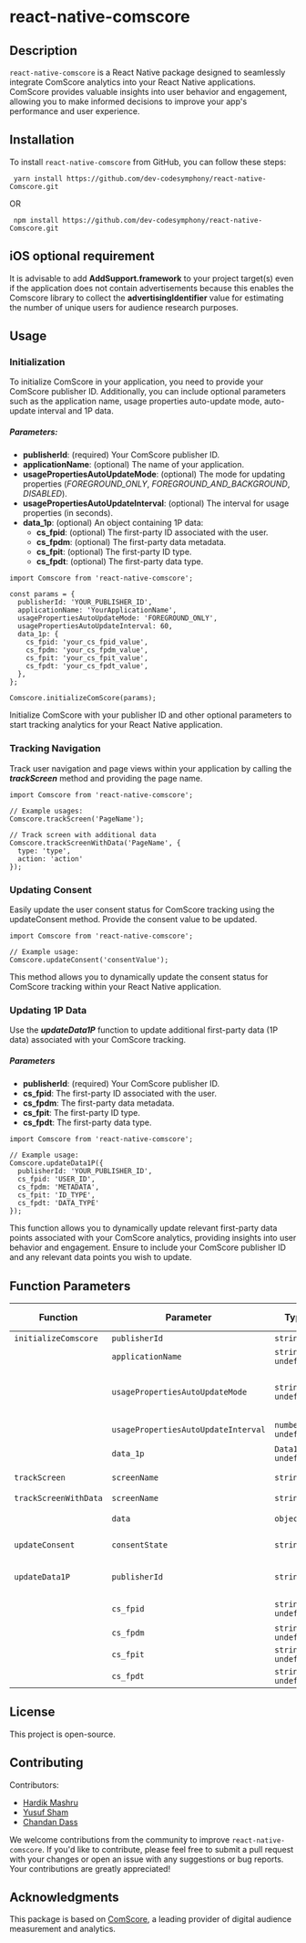 # react-native-comscore

## Description
`react-native-comscore` is a React Native package designed to seamlessly integrate ComScore analytics into your React Native applications. ComScore provides valuable insights into user behavior and engagement, allowing you to make informed decisions to improve your app's performance and user experience.

## Installation
To install `react-native-comscore` from GitHub, you can follow these steps:

```
 yarn install https://github.com/dev-codesymphony/react-native-Comscore.git
``` 

OR 
```
 npm install https://github.com/dev-codesymphony/react-native-Comscore.git
```

## iOS optional requirement
It is advisable to add **AddSupport.framework** to your project target(s) even if the application does not contain advertisements because this enables the Comscore library to collect the **advertisingIdentifier** value for estimating the number of unique users for audience research purposes.

## Usage
### Initialization
To initialize ComScore in your application, you need to provide your ComScore publisher ID. Additionally, you can include optional parameters such as the application name, usage properties auto-update mode, auto-update interval and 1P data.
##### Parameters:
- ****publisherId****: (required) Your ComScore publisher ID.
- ****applicationName****: (optional) The name of your application.
- ****usagePropertiesAutoUpdateMode****: (optional) The mode for updating properties (_FOREGROUND_ONLY_, _FOREGROUND_AND_BACKGROUND_, _DISABLED_).
- ****usagePropertiesAutoUpdateInterval****: (optional) The interval for usage properties (in seconds).
- ****data_1p****: (optional) An object containing 1P data:
    - ****cs_fpid****: (optional) The first-party ID associated with the user.
    - ****cs_fpdm****: (optional) The first-party data metadata.
    - ****cs_fpit****: (optional) The first-party ID type.
    - ****cs_fpdt****: (optional) The first-party data type.
```
import Comscore from 'react-native-comscore';

const params = {
  publisherId: 'YOUR_PUBLISHER_ID',
  applicationName: 'YourApplicationName',
  usagePropertiesAutoUpdateMode: 'FOREGROUND_ONLY',
  usagePropertiesAutoUpdateInterval: 60,
  data_1p: {
    cs_fpid: 'your_cs_fpid_value',
    cs_fpdm: 'your_cs_fpdm_value',
    cs_fpit: 'your_cs_fpit_value',
    cs_fpdt: 'your_cs_fpdt_value',
  },
};

Comscore.initializeComScore(params);
``` 
Initialize ComScore with your publisher ID and other optional parameters to start tracking analytics for your React Native application.

### Tracking Navigation
Track user navigation and page views within your application by calling the ***trackScreen*** method and providing the page name.
```
import Comscore from 'react-native-comscore';

// Example usages:
Comscore.trackScreen('PageName');

// Track screen with additional data
Comscore.trackScreenWithData('PageName', {
  type: 'type',
  action: 'action'
});
```

### Updating Consent
Easily update the user consent status for ComScore tracking using the updateConsent method. Provide the consent value to be updated.
```
import Comscore from 'react-native-comscore';

// Example usage:
Comscore.updateConsent('consentValue');
```
This method allows you to dynamically update the consent status for ComScore tracking within your React Native application.

### Updating 1P Data
Use the ***updateData1P*** function to update additional first-party data (1P data) associated with your ComScore tracking.
##### Parameters
- ****publisherId****: (required) Your ComScore publisher ID.
- ****cs_fpid****: The first-party ID associated with the user.
- ****cs_fpdm****: The first-party data metadata.
- ****cs_fpit****: The first-party ID type.
- ****cs_fpdt****: The first-party data type.
```
import Comscore from 'react-native-comscore';

// Example usage:
Comscore.updateData1P({
  publisherId: 'YOUR_PUBLISHER_ID',
  cs_fpid: 'USER_ID',
  cs_fpdm: 'METADATA',
  cs_fpit: 'ID_TYPE',
  cs_fpdt: 'DATA_TYPE'
});
```
This function allows you to dynamically update relevant first-party data points associated with your ComScore analytics, providing insights into user behavior and engagement. Ensure to include your ComScore publisher ID and any relevant data points you wish to update.

## Function Parameters
| Function                  | Parameter                             | Type                           | Required      | Default Value | Description                                                                              |
|---------------------------|---------------------------------------|--------------------------------|---------------|---------------|------------------------------------------------------------------------------------------|
| `initializeComscore`      | `publisherId`                         | `string`                       | Yes           | -             | Your ComScore publisher ID.                                                              |
|                           | `applicationName`                    | `string \| undefined`          | No            | `undefined`   | The name of your application.                                                            |
|                           | `usagePropertiesAutoUpdateMode`      | `string \| undefined`          | No            | `undefined`   | The mode for updating usage properties (FOREGROUND_ONLY, FOREGROUND_AND_BACKGROUND, DISABLED).|
|                           | `usagePropertiesAutoUpdateInterval`  | `number \| undefined`          | No            | `undefined`   | The interval for updating usage properties (in seconds).                                  |
|                           | `data_1p`                            | `Data1p \| undefined`          | No            | `undefined`   | An object containing 1P data.                                                             |
| `trackScreen`             | `screenName`                         | `string`                       | Yes           | -             | Tracks the screen with the provided screen name.                                          |
| `trackScreenWithData`     | `screenName`                         | `string`                       | Yes           | -             | The name of the screen to track.                                                         |
|                           | `data`                                | `object`          | Yes            | -   | An object containing additional data to track along with the screen.                      |
| `updateConsent`           | `consentState`                       | `string`                       | Yes           | -             | Updates the consent state for ComScore tracking.                                          |
| `updateData1P`            | `publisherId`                        | `string`                       | Yes           | -             | Updates additional first-party data (1P data) associated with ComScore tracking.          |
|                           | `cs_fpid`                            | `string \| undefined`          | No            | `undefined`   | The first-party ID associated with the user.                                              |
|                           | `cs_fpdm`                            | `string \| undefined`          | No            | `undefined`   | The first-party data metadata.                                                            |
|                           | `cs_fpit`                            | `string \| undefined`          | No            | `undefined`   | The first-party ID type.                                                                  |
|                           | `cs_fpdt`                            | `string \| undefined`          | No            | `undefined`   | The first-party data type.                                                                |




## License
This project is open-source.
## Contributing

Contributors:
- [Hardik Mashru](https://github.com/harrymash2006)
- [Yusuf Sham](https://github.com/yusufsham)
- [Chandan Dass](https://github.com/chandandass)
  
We welcome contributions from the community to improve `react-native-comscore`. If you'd like to contribute, please feel free to submit a pull request with your changes or open an issue with any suggestions or bug reports. Your contributions are greatly appreciated!

## Acknowledgments
This package is based on [ComScore](https://www.Comscore.com/), a leading provider of digital audience measurement and analytics.

